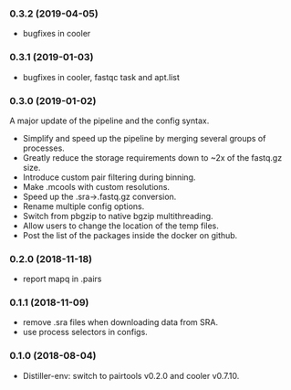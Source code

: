 ### 0.3.2 (2019-04-05) ###

* bugfixes in cooler

### 0.3.1 (2019-01-03) ###

* bugfixes in cooler, fastqc task and apt.list

### 0.3.0 (2019-01-02) ###

A major update of the pipeline and the config syntax.
* Simplify and speed up the pipeline by merging several groups of processes.
* Greatly reduce the storage requirements down to ~2x of the fastq.gz size.
* Introduce custom pair filtering during binning.
* Make .mcools with custom resolutions.
* Speed up the .sra->.fastq.gz conversion.
* Rename multiple config options.
* Switch from pbgzip to native bgzip multithreading.
* Allow users to change the location of the temp files.
* Post the list of the packages inside the docker on github.

### 0.2.0 (2018-11-18) ###

* report mapq in .pairs

### 0.1.1 (2018-11-09) ###

* remove .sra files when downloading data from SRA.
* use process selectors in configs.

### 0.1.0 (2018-08-04) ###

* Distiller-env: switch to pairtools v0.2.0 and cooler v0.7.10.
